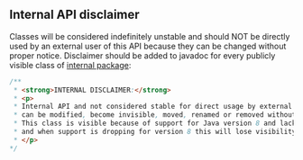 ## Internal API disclaimer

Classes will be considered indefinitely unstable and should NOT be directly used by an external user
of this API because they can be changed without proper notice.
Disclaimer should be added to javadoc for every publicly visible class of 
[internal package](src/main/java/io/github/mattiaspersson09/junisert/api/internal):
```java
/**
 * <strong>INTERNAL DISCLAIMER:</strong>
 * <p>
 * Internal API and not considered stable for direct usage by external users of this API, 
 * can be modified, become invisible, moved, renamed or removed without proper notice.
 * This class is visible because of support for Java version 8 and lack of modularity 
 * and when support is dropping for version 8 this will lose visibility.
 * </p>
*/
```